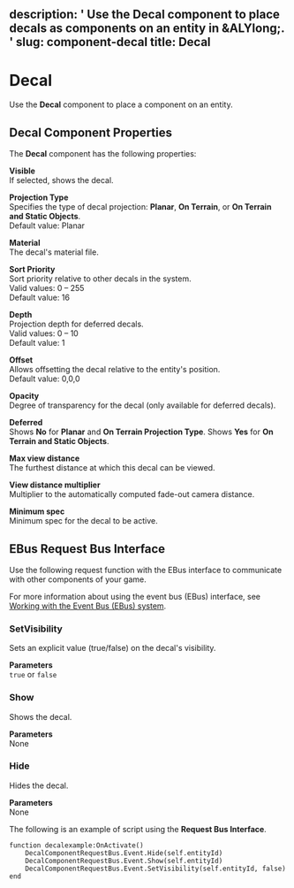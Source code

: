 description: ' Use the Decal component to place decals as components on an entity
  in &ALYlong;. '
slug: component-decal
title: Decal
---
# Decal<a name="component-decal"></a>

Use the **Decal** component to place a component on an entity\.

## Decal Component Properties<a name="component-decal-properties"></a>

The **Decal** component has the following properties:

**Visible**  
If selected, shows the decal\.

**Projection Type**  
Specifies the type of decal projection: **Planar**, **On Terrain**, or **On Terrain and Static Objects**\.  
Default value: Planar

**Material**  
The decal's material file\.

**Sort Priority**  
Sort priority relative to other decals in the system\.  
Valid values: 0 – 255  
Default value: 16

**Depth**  
Projection depth for deferred decals\.  
Valid values: 0 – 10  
Default value: 1

**Offset**  
Allows offsetting the decal relative to the entity's position\.  
Default value: 0,0,0

**Opacity**  
Degree of transparency for the decal \(only available for deferred decals\)\.

**Deferred**  
Shows **No** for **Planar** and **On Terrain Projection Type**\. Shows **Yes** for **On Terrain and Static Objects**\.

**Max view distance**  
The furthest distance at which this decal can be viewed\.

**View distance multiplier**  
Multiplier to the automatically computed fade\-out camera distance\.

**Minimum spec**  
Minimum spec for the decal to be active\.

## EBus Request Bus Interface<a name="component-decal-ebusrequest"></a>

Use the following request function with the EBus interface to communicate with other components of your game\.

For more information about using the event bus \(EBus\) interface, see [Working with the Event Bus \(EBus\) system](ebus-intro.md)\.

### SetVisibility<a name="decal-ebus-setvisibility"></a>

Sets an explicit value \(true/false\) on the decal's visibility\.

**Parameters**  
`true` or `false`

### Show<a name="decal-ebus-show"></a>

Shows the decal\.

**Parameters**  
None

### Hide<a name="decal-ebus-hide"></a>

Hides the decal\.

**Parameters**  
None

The following is an example of script using the **Request Bus Interface**\.

```
function decalexample:OnActivate()
    DecalComponentRequestBus.Event.Hide(self.entityId)
    DecalComponentRequestBus.Event.Show(self.entityId)
    DecalComponentRequestBus.Event.SetVisibility(self.entityId, false)
end
```